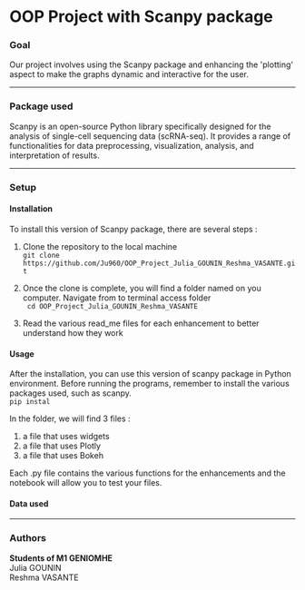 # OOP Project with Scanpy package

### Goal
Our project involves using the Scanpy package and enhancing the 'plotting' aspect to make the graphs dynamic and interactive for the user.
___

### Package used
Scanpy is an open-source Python library specifically designed for the analysis of single-cell sequencing data (scRNA-seq). It provides a range of functionalities for data preprocessing, visualization, analysis, and interpretation of results.
___
### Setup
#### Installation
To install this version of Scanpy package, there are several steps :

1) Clone the repository to the local machine  
         ```git clone https://github.com/Ju960/OOP_Project_Julia_GOUNIN_Reshma_VASANTE.git```

2) Once the clone is complete, you will find a folder named <RepositoryName> on you computer. Navigate from to terminal access folder  
         ``` cd OOP_Project_Julia_GOUNIN_Reshma_VASANTE```

3) Read the various read_me files for each enhancement to better understand how they work

#### Usage
After the installation, you can use this version of scanpy package in Python environment. Before running the programs, remember to install the various packages used, such as scanpy.  
         ```pip instal  ```

In the folder, we will find 3 files :  
1. a file that uses widgets
2. a file that uses Plotly
3. a file that uses Bokeh

Each .py file contains the various functions for the enhancements and the notebook will allow you to test your files.

#### Data used
___
### Authors
**Students of M1 GENIOMHE**  
Julia GOUNIN  
Reshma VASANTE


